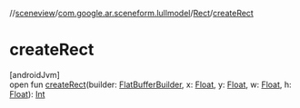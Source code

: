 //[sceneview](../../../index.md)/[com.google.ar.sceneform.lullmodel](../index.md)/[Rect](index.md)/[createRect](create-rect.md)

# createRect

[androidJvm]\
open fun [createRect](create-rect.md)(builder: [FlatBufferBuilder](../../com.google.flatbuffers/-flat-buffer-builder/index.md), x: [Float](https://kotlinlang.org/api/latest/jvm/stdlib/kotlin/-float/index.html), y: [Float](https://kotlinlang.org/api/latest/jvm/stdlib/kotlin/-float/index.html), w: [Float](https://kotlinlang.org/api/latest/jvm/stdlib/kotlin/-float/index.html), h: [Float](https://kotlinlang.org/api/latest/jvm/stdlib/kotlin/-float/index.html)): [Int](https://kotlinlang.org/api/latest/jvm/stdlib/kotlin/-int/index.html)
